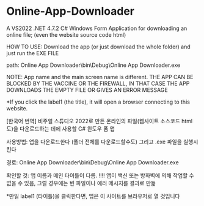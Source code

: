 # Online-App-Downloader
A VS2022 .NET 4.7.2 C# Windows Form Application for downloading an online file; (even the website source code html)

HOW TO USE: Download the app (or just download the whole folder)
and just run the EXE FILE

path: Online App Downloader\bin\Debug\Online App Downloader.exe

NOTE: App name and the main screen name is different.
      THE APP CAN BE BLOCKED BY THE VACCINE OR THE FIREWALL, IN THAT CASE THE APP DOWNLOADS THE EMPTY FILE OR GIVES AN ERROR MESSAGE

*If you click the label1 (the title), it will open a browser connecting to this website.

[한국어 번역]
비주얼 스튜디오 2022로 만든 온라인의 파일(웹사이트 소스코드 html도)을 다운로드하는 데에 사용할 C# 윈도우 폼 앱

사용방법: 앱을 다운로드한다 (폴더 전체를 다운로드할수도)
그리고 .exe 파일을 실행시킨다

경로: Online App Downloader\bin\Debug\Online App Downloader.exe

확인할 것: 앱 이름과 메인 타이틀이 다름.
          !!!! 앱이 백신 또는 방화벽에 의해 작업할 수 없을 수 있음, 그럴 경우에는 빈 파일이나 에러 메시지를 결과로 만듦

*만일 label1 (타이틀)을 클릭한다면, 앱은 이 사이트를 브라우저로 열 것입니다
